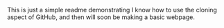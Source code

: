 This is just a simple readme demonstrating I know how to use the cloning aspect of GitHub, and then will soon be making a basic webpage.